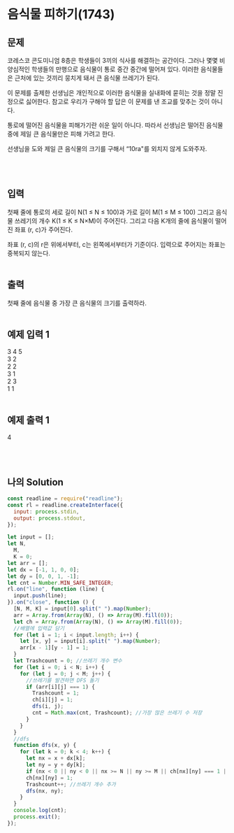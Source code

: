 # 음식물 피하기(1743)

## 문제

코레스코 콘도미니엄 8층은 학생들이 3끼의 식사를 해결하는 공간이다. 그러나 몇몇 비양심적인 학생들의 만행으로 음식물이 통로 중간 중간에 떨어져 있다. 이러한 음식물들은 근처에 있는 것끼리 뭉치게 돼서 큰 음식물 쓰레기가 된다.

이 문제를 출제한 선생님은 개인적으로 이러한 음식물을 실내화에 묻히는 것을 정말 진정으로 싫어한다. 참고로 우리가 구해야 할 답은 이 문제를 낸 조교를 맞추는 것이 아니다.

통로에 떨어진 음식물을 피해가기란 쉬운 일이 아니다. 따라서 선생님은 떨어진 음식물 중에 제일 큰 음식물만은 피해 가려고 한다.

선생님을 도와 제일 큰 음식물의 크기를 구해서 “10ra"를 외치지 않게 도와주자.

<br/>
<br/>

## 입력

첫째 줄에 통로의 세로 길이 N(1 ≤ N ≤ 100)과 가로 길이 M(1 ≤ M ≤ 100) 그리고 음식물 쓰레기의 개수 K(1 ≤ K ≤ N×M)이 주어진다. 그리고 다음 K개의 줄에 음식물이 떨어진 좌표 (r, c)가 주어진다.

좌표 (r, c)의 r은 위에서부터, c는 왼쪽에서부터가 기준이다. 입력으로 주어지는 좌표는 중복되지 않는다.
<br/>
<br/>

## 출력

첫째 줄에 음식물 중 가장 큰 음식물의 크기를 출력하라.
<br/>
<br/>

## 예제 입력 1

3 4 5<br/>
3 2<br/>
2 2<br/>
3 1<br/>
2 3<br/>
1 1
<br/>
<br/>

## 예제 출력 1

4

<br/>
<br/>

## 나의 Solution

```javascript
const readline = require("readline");
const rl = readline.createInterface({
  input: process.stdin,
  output: process.stdout,
});

let input = [];
let N,
  M,
  K = 0;
let arr = [];
let dx = [-1, 1, 0, 0];
let dy = [0, 0, 1, -1];
let cnt = Number.MIN_SAFE_INTEGER;
rl.on("line", function (line) {
  input.push(line);
}).on("close", function () {
  [N, M, K] = input[0].split(" ").map(Number);
  arr = Array.from(Array(N), () => Array(M).fill(0));
  let ch = Array.from(Array(N), () => Array(M).fill(0));
  //배열에 입력값 담기
  for (let i = 1; i < input.length; i++) {
    let [x, y] = input[i].split(" ").map(Number);
    arr[x - 1][y - 1] = 1;
  }
  let Trashcount = 0; //쓰레기 개수 변수
  for (let i = 0; i < N; i++) {
    for (let j = 0; j < M; j++) {
      //쓰레기를 발견하면 DFS 돌기
      if (arr[i][j] === 1) {
        Trashcount = 1;
        ch[i][j] = 1;
        dfs(i, j);
        cnt = Math.max(cnt, Trashcount); //가장 많은 쓰레기 수 저장
      }
    }
  }
  //dfs
  function dfs(x, y) {
    for (let k = 0; k < 4; k++) {
      let nx = x + dx[k];
      let ny = y + dy[k];
      if (nx < 0 || ny < 0 || nx >= N || ny >= M || ch[nx][ny] === 1 || arr[nx][ny] !== 1) continue;
      ch[nx][ny] = 1;
      Trashcount++; //쓰레기 개수 추가
      dfs(nx, ny);
    }
  }
  console.log(cnt);
  process.exit();
});
```
